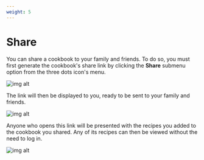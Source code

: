 ```yaml
---
weight: 5
---
```


# Share

You can share a cookbook to your family and friends. To do so, you must first generate the cookbook's share
link by clicking the **Share** submenu option from the three dots icon's menu.

![img alt](/img/features/cookbooks/cookbook-share.png)

The link will then be displayed to you, ready to be sent to your family and friends.

![img alt](/img/features/cookbooks/cookbook-share-link.png)

Anyone who opens this link will be presented with the recipes you added to the cookbook you shared.
Any of its recipes can then be viewed without the need to log in. 

![img alt](/img/features/cookbooks/cookbook-share-anonymous.png)

